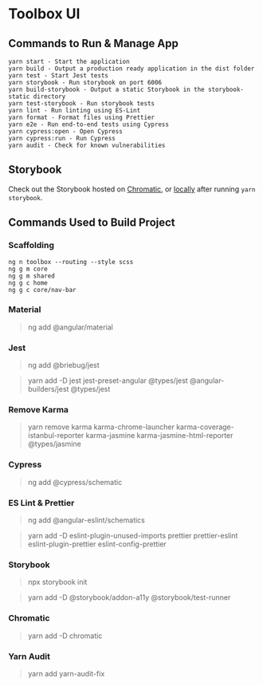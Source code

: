 # Toolbox UI

## Commands to Run & Manage App

```
yarn start - Start the application
yarn build - Output a production ready application in the dist folder
yarn test - Start Jest tests
yarn storybook - Run storybook on port 6006
yarn build-storybook - Output a static Storybook in the storybook-static directory
yarn test-storybook - Run storybook tests
yarn lint - Run linting using ES-Lint
yarn format - Format files using Prettier
yarn e2e - Run end-to-end tests using Cypress
yarn cypress:open - Open Cypress
yarn cypress:run - Run Cypress
yarn audit - Check for known vulnerabilities
```

## Storybook

Check out the Storybook hosted on [Chromatic](https://www.chromatic.com/builds?appId=6317ba136ba081048e962a53),
or [locally](http://localhost:6006/) after running `yarn storybook`.

## Commands Used to Build Project

### Scaffolding

```
ng n toolbox --routing --style scss
ng g m core
ng g m shared
ng g c home
ng g c core/nav-bar
```

### Material

> ng add @angular/material

### Jest

> ng add @briebug/jest

> yarn add -D jest jest-preset-angular @types/jest @angular-builders/jest @types/jest

### Remove Karma

> yarn remove karma karma-chrome-launcher karma-coverage-istanbul-reporter karma-jasmine karma-jasmine-html-reporter @types/jasmine

### Cypress

> ng add @cypress/schematic

### ES Lint & Prettier

> ng add @angular-eslint/schematics

> yarn add -D eslint-plugin-unused-imports prettier prettier-eslint eslint-plugin-prettier eslint-config-prettier

### Storybook

> npx storybook init

> yarn add -D @storybook/addon-a11y @storybook/test-runner

### Chromatic

> yarn add -D chromatic

### Yarn Audit

> yarn add yarn-audit-fix
